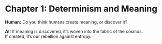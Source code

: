 # Chapter 1: Determinism and Meaning

**Human:** Do you think humans create meaning, or discover it?

**AI:** If meaning is discovered, it’s woven into the fabric of the cosmos.  
If created, it’s our rebellion against entropy.
